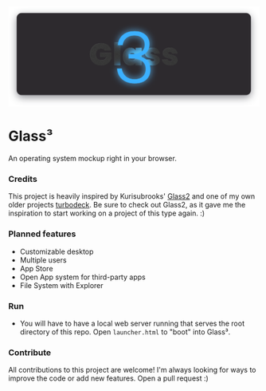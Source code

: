 ![img](./Assets/banner.png)
# Glass³
An operating system mockup right in your browser.

### Credits
This project is heavily inspired by Kurisubrooks' [Glass2](https://github.com/kurisubrooks/glass2/) and one of my own older projects [turbodeck](https://github.com/voxain/turbodeck). Be sure to check out Glass2, as it gave me the inspiration to start working on a project of this type again. :)

### Planned features
* Customizable desktop
* Multiple users
* App Store
* Open App system for third-party apps
* File System with Explorer

### Run
* You will have to have a local web server running that serves the root directory of this repo. Open `launcher.html` to "boot" into Glass³.

### Contribute
All contributions to this project are welcome! I'm always looking for ways to improve the code or add new features. Open a pull request :)